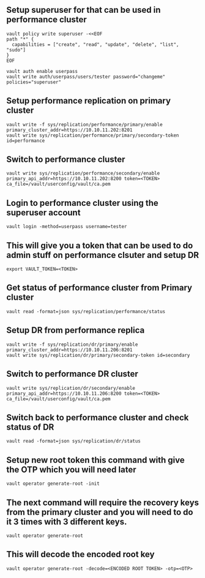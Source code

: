 ## Setup superuser for that can be used in performance cluster

```
vault policy write superuser -<<EOF
path "*" {
  capabilities = ["create", "read", "update", "delete", "list", "sudo"]
}
EOF

vault auth enable userpass
vault write auth/userpass/users/tester password="changeme" policies="superuser"
```

## Setup performance replication on primary cluster
```
vault write -f sys/replication/performance/primary/enable primary_cluster_addr=https://10.10.11.202:8201
vault write sys/replication/performance/primary/secondary-token id=performance
```

## Switch to performance cluster 
```
vault write sys/replication/performance/secondary/enable primary_api_addr=https://10.10.11.202:8200 token=<TOKEN> ca_file=/vault/userconfig/vault/ca.pem
```

## Login to performance cluster using the superuser account 
```
vault login -method=userpass username=tester
```

## This will give you a token that can be used to do admin stuff on performance clsuter and setup DR 
```
export VAULT_TOKEN=<TOKEN>
```

## Get status of performance cluster from Primary cluster
```
vault read -format=json sys/replication/performance/status
```

## Setup DR from performance replica
```
vault write -f sys/replication/dr/primary/enable primary_cluster_addr=https://10.10.11.206:8201
vault write sys/replication/dr/primary/secondary-token id=secondary
```

## Switch to performance DR cluster
```
vault write sys/replication/dr/secondary/enable primary_api_addr=https://10.10.11.206:8200 token=<TOKEN> ca_file=/vault/userconfig/vault/ca.pem
```

## Switch back to performance cluster and check status of DR
```
vault read -format=json sys/replication/dr/status
```

## Setup new root token this command with give the OTP which you will need later 

```
vault operator generate-root -init
```

## The next command will require the recovery keys from the primary cluster and you will need to do it 3 times with 3 different keys.

```
vault operator generate-root
```

## This will decode the encoded root key

```
vault operator generate-root -decode=<ENCODED ROOT TOKEN> -otp=<OTP>
```

